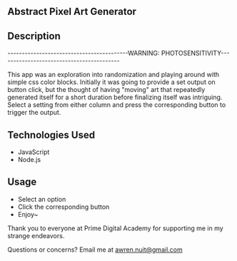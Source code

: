 ## Abstract Pixel Art Generator

## Description
------------------------------------------WARNING: PHOTOSENSITIVITY------------------------------------------

This app was an exploration into randomization and playing around with simple css color blocks. Initially it was going to provide a set output on button click, but the thought of having "moving" art that repeatedly generated itself for a short duration before finalizing itself was intriguing. Select a setting from either column and press the corresponding button to trigger the output.

## Technologies Used
- JavaScript
- Node.js

## Usage
- Select an option
- Click the corresponding button
- Enjoy~

Thank you to everyone at Prime Digital Academy for supporting me in my strange endeavors.

Questions or concerns? Email me at awren.nuit@gmail.com
